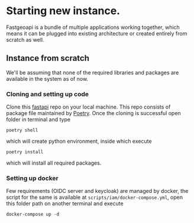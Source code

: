 # Starting new instance.

Fastgeoapi is a bundle of multiple applications working together, which means it can be plugged into existing architecture or created entirely from scratch as well.

## Instance from scratch

We'll be assuming that none of the required libraries and packages are available in the system as of now. 

### Cloning and setting up code

Clone this [fastapi](https://github.com/geobeyond/fastgeoapi) repo on your local machine. This repo consists of package file maintained by [Poetry](https://python-poetry.org/). Once the cloning is successful open folder in terminal and type 

```console
poetry shell
```

which will create python environment, inside which execute 

```console
poetry install
```

which will install all required packages.

### Setting up docker

Few requirements (OIDC server and keycloak) are managed by docker, the script for the same is available at `scripts/iam/docker-compose.yml`, open this folder path on another terminal and execute

```console
docker-compose up -d
```